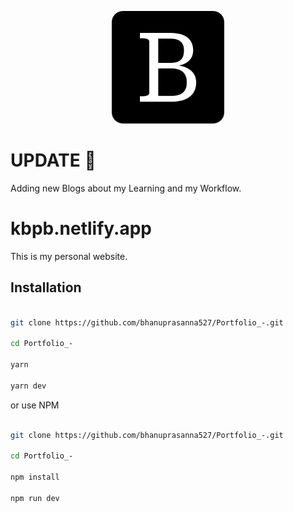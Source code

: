 
<p align="center">
  <a href="kbpb.netlify.app"><img src="https://github.com/bhanuprasanna527/Portfolio_-/blob/master/public/static/favicons/apple-touch-icon.png?raw=true" /></a>
</p>

# UPDATE 🚀

Adding new Blogs about my Learning and my Workflow.

# kbpb.netlify.app

This is my personal website.

## Installation

```bash

git clone https://github.com/bhanuprasanna527/Portfolio_-.git

cd Portfolio_-

yarn

yarn dev

```

or use NPM

```bash

git clone https://github.com/bhanuprasanna527/Portfolio_-.git

cd Portfolio_-

npm install

npm run dev

```
